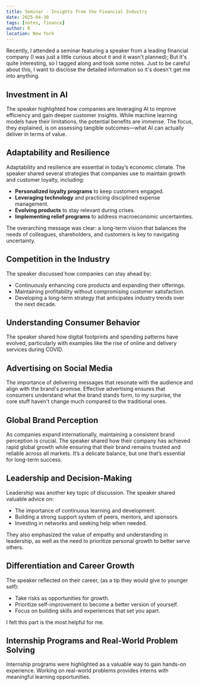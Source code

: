 ```yaml
---
title: Seminar - Insights from the Financial Industry
date: 2025-04-30
tags: [notes, finance]
author: R
location: New York
---
```


Recently, I attended a seminar featuring a speaker from a leading financial company (I was just a little curious about it and it wasn't planned); But it's quite interesting, so I tagged along and took some notes. Just to be careful about this, I want to disclose the detailed information so it's doesn't get me into anything.

## Investment in AI

The speaker highlighted how companies are leveraging AI to improve efficiency and gain deeper customer insights. While machine learning models have their limitations, the potential benefits are immense. The focus, they explained, is on assessing tangible outcomes—what AI can actually deliver in terms of value.

## Adaptability and Resilience

Adaptability and resilience are essential in today’s economic climate. The speaker shared several strategies that companies use to maintain growth and customer loyalty, including:

- **Personalized loyalty programs** to keep customers engaged.
- **Leveraging technology** and practicing disciplined expense management.
- **Evolving products** to stay relevant during crises.
- **Implementing relief programs** to address macroeconomic uncertainties.

The overarching message was clear: a long-term vision that balances the needs of colleagues, shareholders, and customers is key to navigating uncertainty.

## Competition in the Industry

The speaker discussed how companies can stay ahead by:

- Continuously enhancing core products and expanding their offerings.
- Maintaining profitability without compromising customer satisfaction.
- Developing a long-term strategy that anticipates industry trends over the next decade.

## Understanding Consumer Behavior

The speaker shared how digital footprints and spending patterns have evolved, particularly with examples like the rise of online and delivery services during COVID.

## Advertising on Social Media

The importance of delivering messages that resonate with the audience and align with the brand's promise. Effective advertising ensures that consumers understand what the brand stands form, to my surprise, the core stuff haven't change much compared to the traditional ones.

## Global Brand Perception

As companies expand internationally, maintaining a consistent brand perception is crucial. The speaker shared how their company has achieved rapid global growth while ensuring that their brand remains trusted and reliable across all markets. It’s a delicate balance, but one that’s essential for long-term success.

## Leadership and Decision-Making

Leadership was another key topic of discussion. The speaker shared valuable advice on:

- The importance of continuous learning and development.
- Building a strong support system of peers, mentors, and sponsors.
- Investing in networks and seeking help when needed.

They also emphasized the value of empathy and understanding in leadership, as well as the need to prioritize personal growth to better serve others.

## Differentiation and Career Growth

The speaker reflected on their career, (as a tip they would give to younger self):

- Take risks as opportunities for growth.
- Prioritize self-improvement to become a better version of yourself.
- Focus on building skills and experiences that set you apart.

I felt this part is the most helpful for me.

## Internship Programs and Real-World Problem Solving

Internship programs were highlighted as a valuable way to gain hands-on experience. Working on real-world problems provides interns with meaningful learning opportunities.

